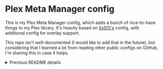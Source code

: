 # Plex Meta Manager config

This is my Plex Meta Manager config, which adds a bunch of nice-to-have things to my Plex library. It's heavily based on [0x5f3's](https://github.com/0x5f3/pmm-config) config, with additional config for overlay support. 

This repo isn't well-documented (I would like to add that in the future), but considering that I learned a lot from reading other public configs on GitHub, I'm sharing this in case it helps.

<details>
<summary>Previous README details</summary>
This config will populate the following:

- Suggested (random, trending, popular, top-rated, most watched)
- Awards
- Year (top-rated)
- Decades (top-rated)
- Genre (popular)
- Genre (top-rated)
- Sub-genre (top-rated) *
- Seasonal *
- TMBD collections *

( * = movies only )

For more details on what each section contains: [movies](MOVIES.md) | [shows](SHOWS.md)
<br/>
<br/>
<br/>
**Install:**

clone into PMM's root directory:
```
git clone https://github.com/0x5f3/pmm-config config
```
initial run to populate collections:
```
python plex_meta_manager.py --config config/movie.yml --collections-only --run --ignore-schedules
python plex_meta_manager.py --config config/show.yml --collections-only --run --ignore-schedules
```
<br/>
After a sucessfull run, you should have something like this:
<br/>
<br/>
  
![shows](/assets/_/shows.jpg)
<br/>
  
![movies](/assets/_/movies.jpg)
</details>
